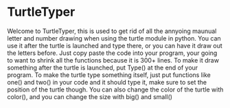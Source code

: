 # TurtleTyper
Welcome to TurtleTyper, this is used to get rid of all the annyoing maunual letter and number drawing when using the turtle module in python. You can use it after the turtle is launched and type there, or you can have it draw out the letters before. Just copy paste the code into your program, your going to want to shrink all the functions because it is 300+ lines. To make it draw something after the turtle is launched, put Type() at the end of your program. To make the turtle type something itself, just put functions like one() and two() in your code and it should type it, make sure to set the position of the turtle though. You can also change the color of the turtle with color(), and you can change the size with big() and small()
